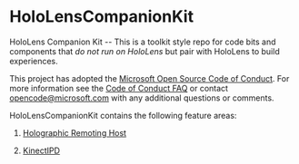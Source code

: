 # HoloLensCompanionKit
HoloLens Companion Kit -- This is a toolkit style repo for code bits and components that *do not run on HoloLens* but pair with HoloLens to build experiences.

This project has adopted the [Microsoft Open Source Code of Conduct](https://opensource.microsoft.com/codeofconduct/). 
For more information see the [Code of Conduct FAQ](https://opensource.microsoft.com/codeofconduct/faq/) or contact [opencode@microsoft.com](mailto:opencode@microsoft.com) with any additional questions or comments.

HoloLensCompanionKit contains the following feature areas:

1. [Holographic Remoting Host](RemotingHostSample/README.md)

2. [KinectIPD](KinectIPD/README.md)


